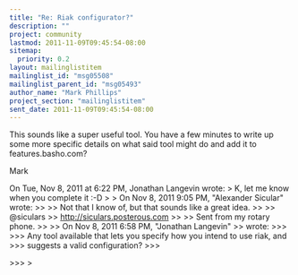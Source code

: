 ```yaml
---
title: "Re: Riak configurator?"
description: ""
project: community
lastmod: 2011-11-09T09:45:54-08:00
sitemap:
  priority: 0.2
layout: mailinglistitem
mailinglist_id: "msg05508"
mailinglist_parent_id: "msg05493"
author_name: "Mark Phillips"
project_section: "mailinglistitem"
sent_date: 2011-11-09T09:45:54-08:00
---
```



This sounds like a super useful tool. You have a few minutes to write
up some more specific details on what said tool might do and add it to
features.basho.com?

Mark

On Tue, Nov 8, 2011 at 6:22 PM, Jonathan Langevin
 wrote:
&gt; K, let me know when you complete it :-D
&gt;
&gt; On Nov 8, 2011 9:05 PM, "Alexander Sicular"  wrote:
&gt;&gt;
&gt;&gt; Not that I know of, but that sounds like a great idea.
&gt;&gt;
&gt;&gt; @siculars
&gt;&gt; http://siculars.posterous.com
&gt;&gt;
&gt;&gt; Sent from my rotary phone.
&gt;&gt;
&gt;&gt; On Nov 8, 2011 6:58 PM, "Jonathan Langevin" 
&gt;&gt; wrote:
&gt;&gt;&gt;
&gt;&gt;&gt; Any tool available that lets you specify how you intend to use riak, and
&gt;&gt;&gt; suggests a valid configuration?
&gt;&gt;&gt;

&gt;&gt;&gt;
&gt;
